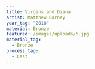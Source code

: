 ```yaml
---
title: Virgins and Diana
artist: Matthew Barney
year_tag: "2018"
material: Bronze
featured: /images/uploads/5.jpg
material_tag:
  - Bronze
process_tag:
  - Cast
---
```


